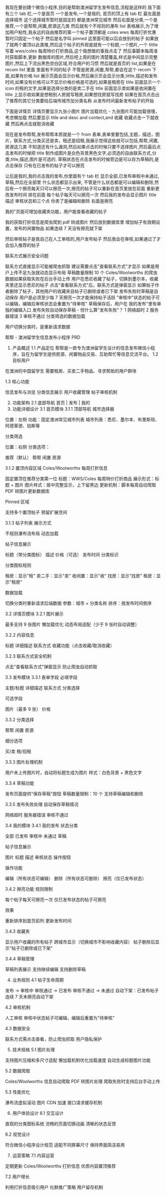我现在要创建个微信小程序,目的是帮助澳洲留学生发布信息,流程是这样的
我下面有三个 tab 栏,一个是首页 一个是发布,一个是我的,
首页的顶上有 tab 栏 最左面是选择城市 这个选择城市暂时是固定的 都是澳洲常见城市 然后右面是分类,一个是推荐,一个是帮帮,闲置,房源这几类
然后就有个不规则的瀑布 list 表格展示,为了增加用户粘性,我永远的自由推荐的第一个帖子置顶都是 coles wws 每周打折优惠 暂时只固定一个帖子 然后是名字叫 pinned 这里面可能以后会放别的帖子
如果放了就两个置顶以此类推,然后这个帖子的外观是就有一个标题,一个图片,一个 tittle 写着 wws/coles 每周特价打折商品,这个我想做的事我点击了 然后事脚本每周准时获取脚本,更新
数据库的图片,然后吧上周的图片清楚覆盖,样式是中间显示完整图片,然后上下流出黑色空白区域,符合用户的习惯
然后就是首页的 list,如果是在 recom list 里面 里面有不同的帖子 不管是房源,闲置,帮帮,都会在这个 recom 下面,如果有价格 list 展示页面会显示价格,然后展示页会显示分类,tittle,描述和发布时间,如果没有价格可以不显示价格价格是可选的,如果是租房在 title 前面显示一个 icon 的租的文字,如果是选择分类的是卖二手在 title 前面显示卖如果是收闲置在 title 上显示收如果是想租别人房就写租房,如果想找房就写找房
如果在首页点击出了推荐的其它分类要给后端传城市加分类名称 从发布时间最新发布帖子的开始

下面是详情页
详情页要显示九张小图片 图片加载优化 - 九张图片可能加载很慢，考虑懒加载
然后要显示 title and desc and contect,and 收藏 收藏点击一下就收藏 然后再点击就取消收藏

现在是发布帮帮,发布帮帮本质就是一个 from 表单,表单里要包括,主题，描述，图片，联系方式,分类买还是卖，租还是招租,我展示觉得这些就可以包括,帮帮,闲置,房源这几类 不知道还有什么漏洞,然后如果点击的时候只要不选择图片,然后最后点击发布的时候把 title 制作成图片是白色背景黑色文字,必须选的自由联系方式,分类,title,描述,图片是可选的. 草稿状态在点击发布的时候旁边是可以存为草稿的,是点击保存 只有在已发布的帖子才可以擦亮

让后是我的,我的点击我的发布,你里面有个 tab 栏 显示全部,已发布审核中未通过,草稿,然后在全部里 什么状态都显示出来,
不管是什么状态都是可以编辑和删除,然后有一个擦亮每天只可以擦亮一次,擦亮的帖子可以重新在首页里放在前面 重新更改发布时间 排在前面 每个帖子每天可以擦亮一次
然后我的发布会显示图片 title 描述 审核状态和三个点 你卖了是编辑和删除 右面是擦亮

我的"页面可增加收藏夹功能，用户能查看收藏的帖子

我的获取打折信息是爬虫爬到 pdf 转成图片 然后放到数据库里
增加帖子有效期设置，发布的闲置物品
如果连续 7 天没有擦亮就下架

然后审核帖子是我自己在人工审核的,用户发布帖子 然后我会在审核,如果通过了才会加入推荐的帖子

联系方式展示安全问题

联系方式直接显示可能被爬虫抓取
建议需要点击"查看联系方式"才显示
如果是用户上传不足九张就动态显示布局
草稿数量限制 10 个
Coles/Woolworths 的爬虫数据如果获取失败在后台手动上传
用户在悉尼收藏了帖子，切换到墨尔本，收藏夹里还显示悉尼的帖子
点击"查看联系方式"后，联系方式是弹窗显示
如果帖子作者删除了帖子，其他用户的收藏夹自帖子已删除或者已下架
发布失败时草稿是自动保存
用户是必须至少每 7 天擦亮一次才能保持帖子活跃
"审核中"状态的帖子可以编辑，编辑后审核状态会重置为"待审核"
草稿保存后，用户在 我的发布"里有单独的编辑入口
发布失败自动保存草稿 - 但什么算"发布失败"？
1 网络超时 2 服务器错误 3 审核不通过
分类筛选的数据加载

用户切换分类时，是重新请求数据

帮帮 - 澳洲留学生信息发布小程序 PRD

1. 产品概述
   1.1 产品定位
   帮帮是一款专为澳洲留学生设计的信息发布微信小程序，旨在为留学生提供房源、闲置物品交易、互助帮忙等信息交流平台。
   1.2 目标用户

在澳洲的中国留学生
需要租房、买卖二手物品、寻求帮助的用户群体

1.3 核心功能

信息发布与浏览
分类信息展示
用户收藏管理
帖子审核机制

2. 功能架构
   2.1 底部导航
   首页 | 发布 | 我的
3. 功能详细设计
   3.1 首页模块
   3.1.1 顶部导航
   城市选择器

位置：左侧
功能：固定澳洲常见城市列表
城市列表：悉尼、墨尔本、布里斯班、阿德莱德、珀斯等

分类筛选

位置：右侧
分类选项：

推荐（默认）
帮帮
闲置
房源

3.1.2 置顶内容区域
Coles/Woolworths 每周打折信息

固定置顶在推荐分类第一位
标题：WWS/Coles 每周特价打折商品
展示形式：标题 + 图片
图片样式：居中完整显示，上下留黑边
更新机制：脚本每周自动爬取 PDF 转图片更新数据库

Pinned 区域

支持多个置顶帖子
预留扩展空间

3.1.3 帖子列表
展示方式

不规则瀑布流布局
动态加载

帖子信息展示

标题（带分类图标）
描述
价格（可选）
发布时间
分类标识

分类图标规则

租房：显示"租"
卖二手：显示"卖"
收闲置：显示"收"
找房：显示"找房"
租房：显示"租房"

数据加载

切换分类时重新请求后端数据
参数：城市 + 分类名称
排序：按发布时间倒序

3.2 详情页模块
3.2.1 图片展示

最多支持 9 张图片
懒加载优化
动态布局适配（少于 9 张时自动调整）

3.2.2 内容信息

标题
详细描述
联系方式
收藏功能（点击收藏/取消收藏）

3.2.3 联系方式安全机制

点击"查看联系方式"弹窗显示
防止爬虫自动抓取

3.3 发布模块
3.3.1 表单字段
必填字段

主题/标题
详细描述
联系方式
分类选择

可选字段

图片（最多 9 张）
价格

3.3.2 分类选择

帮帮
闲置
房源

细分选项

买/卖
租/招租

3.3.3 图片处理机制

用户未上传图片时，自动将标题生成为图片
样式：白色背景 + 黑色文字

3.3.4 草稿功能

发布页面提供"保存草稿"按钮
草稿数量限制：10 个
支持草稿编辑和删除

3.3.5 发布失败处理
自动保存草稿情况

网络超时
服务器错误
审核不通过

3.4 我的模块
3.4.1 我的发布
状态分类

全部
已发布
审核中
未通过
草稿

帖子信息展示

图片
标题
描述
审核状态
操作按钮

操作功能

编辑（所有状态可编辑）
删除（所有状态可删除）
擦亮（仅已发布状态）

3.4.2 擦亮功能
规则限制

每个帖子每天可擦亮一次
仅已发布状态的帖子可擦亮

效果

重新排序到首页前列
更新发布时间

3.4.3 收藏夹

显示用户收藏的所有帖子
跨城市显示（切换城市不影响收藏内容）
帖子删除后显示"帖子已删除或已下架"

3.4.4 草稿管理

草稿列表展示
支持继续编辑
支持删除草稿

4. 业务规则
   4.1 帖子生命周期

发布 → 审核中
审核通过 → 已发布
审核不通过 → 未通过
自动下架：已发布帖子连续 7 天未擦亮自动下架

4.2 审核机制

人工审核
审核中状态帖子可编辑，编辑后重置为"待审核"

4.3 数据安全

联系方式需点击查看，防止爬虫抓取
用户隐私保护

5. 技术规格
   5.1 图片处理

支持图片压缩和多尺寸适配
懒加载机制优化加载速度
自动生成标题图片功能

5.2 数据爬取

Coles/Woolworths 信息自动爬取
PDF 转图片处理
爬取失败时支持后台手动上传

5.3 性能优化

瀑布流虚拟滚动
图片 CDN 加速
接口请求缓存机制

6. 用户体验设计
   6.1 交互设计

直观的分类图标系统
流畅的页面切换动画
清晰的状态反馈

6.2 视觉设计

符合微信小程序设计规范
适配不同屏幕尺寸
保持界面简洁易用

7. 运营策略
   7.1 内容运营

定期更新 Coles/Woolworths 打折信息
优质内容置顶推荐

7.2 用户增长

利用打折信息吸引用户
社群推广策略
用户留存机制
